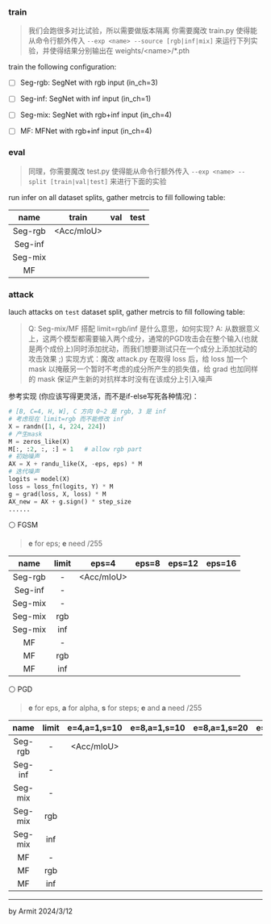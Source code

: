 ### train

> 我们会跑很多对比试验，所以需要做版本隔离
> 你需要魔改 train.py 使得能从命令行额外传入 `--exp <name> --source [rgb|inf|mix]` 来运行下列实验，并使得结果分别输出在 weights/\<name\>/*.pth

train the following configuration:

- [ ] Seg-rgb: SegNet with rgb input (in_ch=3)
- [ ] Seg-inf: SegNet with inf input (in_ch=1)
- [ ] Seg-mix: SegNet with rgb+inf input (in_ch=4)
- [ ] MF: MFNet with rgb+inf input (in_ch=4)


### eval

> 同理，你需要魔改 test.py 使得能从命令行额外传入 `--exp <name> --split [train|val|test]` 来进行下面的实验

run infer on all dataset splits, gather metrcis to fill following table:

| name | train | val | test |
| :-: | :-: | :-: | :-: |
| Seg-rgb | <Acc/mIoU> |  |  |
| Seg-inf |            |  |  |
| Seg-mix |            |  |  |
| MF      |            |  |  |


### attack

lauch attacks on `test` dataset split, gather metrcis to fill following table:

> Q: Seg-mix/MF 搭配 limit=rgb/inf 是什么意思，如何实现?
> A: 从数据意义上，这两个模型都需要输入两个成分，通常的PGD攻击会在整个输入(也就是两个成份上)同时添加扰动，而我们想要测试只在一个成分上添加扰动的攻击效果 ;)
> 实现方式：魔改 attack.py 在取得 loss 后，给 loss 加一个 mask 以掩蔽另一个暂时不考虑的成分所产生的损失值，给 grad 也加同样的 mask 保证产生新的对抗样本时没有在该成分上引入噪声

参考实现 (你应该写得更灵活，而不是if-else写死各种情况)：

```python
# [B, C=4, H, W], C 方向 0~2 是 rgb, 3 是 inf
# 考虑现在 limit=rgb 而不能修改 inf
X = randn([1, 4, 224, 224])
# 产生mask
M = zeros_like(X)
M[:, :2, :, :] = 1   # allow rgb part
# 初始噪声
AX = X + randu_like(X, -eps, eps) * M
# 迭代噪声
logits = model(X)
loss = loss_fn(logits, Y) * M
g = grad(loss, X, loss) * M
AX_new = AX + g.sign() * step_size
......
```

⚪ FGSM

> **e** for eps; **e** need /255

| name | limit | eps=4 | eps=8 | eps=12 | eps=16 |
| :-: | :-: | :-: | :-: | :-: | :-: |
| Seg-rgb |   -    | <Acc/mIoU> |  |  |  |
| Seg-inf |   -    |            |  |  |  |
| Seg-mix |   -    |            |  |  |  |
| Seg-mix |  rgb   |            |  |  |  |
| Seg-mix |  inf   |            |  |  |  |
| MF      |  -     |            |  |  |  |
| MF      |  rgb   |            |  |  |  |
| MF      |  inf   |            |  |  |  |

⚪ PGD

> **e** for eps, **a** for alpha, **s** for steps; **e** and **a** need /255

| name | limit | e=4,a=1,s=10 | e=8,a=1,s=10 | e=8,a=1,s=20 | e=16,a=1,s=20 |
| :-: | :-: | :-: | :-: | :-: | :-: |
| Seg-rgb |   -    | <Acc/mIoU> |  |  |  | 
| Seg-inf |   -    |            |  |  |  | 
| Seg-mix |   -    |            |  |  |  | 
| Seg-mix |  rgb   |            |  |  |  | 
| Seg-mix |  inf   |            |  |  |  | 
| MF      |  -     |            |  |  |  | 
| MF      |  rgb   |            |  |  |  | 
| MF      |  inf   |            |  |  |  | 


----
by Armit
2024/3/12
